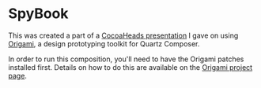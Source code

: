 # SpyBook

This was created a part of a [CocoaHeads presentation](https://vimeo.com/85578380) I gave on using [Origami](http://facebook.github.io/origami/), a design prototyping toolkit for Quartz Composer.

In order to run this composition, you'll need to have the Origami patches installed first.  Details on how to do this are available on the [Origami project page](http://facebook.github.io/origami/).
